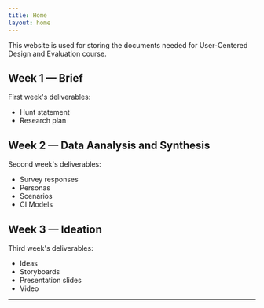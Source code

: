 ```yaml
---
title: Home
layout: home
---
```


This website is used for storing the documents needed for User-Centered Design and Evaluation course. 

## Week 1 — Brief 

First week's deliverables:
<ul>
  <li>Hunt statement</li>
  <li>Research plan</li>
</ul>

## Week 2 — Data Aanalysis and Synthesis

Second week's deliverables:
<ul>
  <li>Survey responses</li>
  <li>Personas</li>
  <li>Scenarios</li>
  <li>CI Models</li>
</ul>

## Week 3 — Ideation

Third week's deliverables:
<ul>
  <li>Ideas</li>
  <li>Storyboards</li>
  <li>Presentation slides</li>
  <li>Video</li>
</ul>

----


[Just the Docs]: https://just-the-docs.github.io/just-the-docs/
[GitHub Pages]: https://docs.github.com/en/pages
[README]: https://github.com/just-the-docs/just-the-docs-template/blob/main/README.md
[Jekyll]: https://jekyllrb.com
[GitHub Pages / Actions workflow]: https://github.blog/changelog/2022-07-27-github-pages-custom-github-actions-workflows-beta/
[use this template]: https://github.com/just-the-docs/just-the-docs-template/generate
